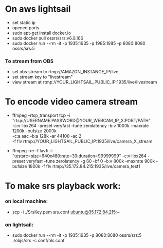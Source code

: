 # On aws lightsail

- set static ip
- opened ports
- sudo apt-get install docker.io
- sudo docker pull ossrs/srs:v6.0.166
- sudo docker run --rm -it -p 1935:1935 -p 1985:1985 -p 8080:8080 ossrs/srs:5

### To stream from OBS

- set obs stream to rtmp://AMAZON_INSTANCE_IP/live
- set stream key to "livestream"
- view stream at rtmp://YOUR_LIGHTSAIL_PUBLIC_IP:1935/live/livestream

# To encode video camera stream

- ffmpeg -rtsp_transport tcp -i "rtsp://USERNAME:PASSWORD@YOUR_WEBCAM_IP_X:PORT/PATH" \
  -c:v libx264 -preset veryfast -tune zerolatency -b:v 1000k -maxrate 1200k -bufsize 2000k \
  -c:a aac -b:a 128k -ar 44100 -ac 2 \
  -f flv rtmp://YOUR_LIGHTSAIL_PUBLIC_IP:1935/live/camera_X_stream

- ffmpeg -re -f lavfi -i "testsrc=size=640x480:rate=30:duration=99999999" -c:v libx264 -preset veryfast -tune zerolatency -g 60 -bf 0 -b:v 800k -maxrate 900k -bufsize 1800k -f flv rtmp://35.172.84.215:1935/live/camera_test1

# To make srs playback work:

### on local machine:

- scp -i ./SrsKey.pem srs.conf ubuntu@35.172.84.215:~

### on lightsail:

- sudo docker run --rm -it -p 1935:1935 -p 8080:8080 ossrs/srs:5 ./objs/srs -c conf/hls.conf
